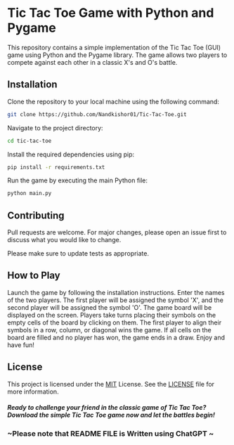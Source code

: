 #  Tic Tac Toe Game with Python and Pygame

This repository contains a simple implementation of the Tic Tac Toe (GUI) game using Python and the Pygame library. The game allows two players to compete against each other in a classic X's and O's battle.

## Installation
Clone the repository to your local machine using the following command:

```bash
git clone https://github.com/Nandkishor01/Tic-Tac-Toe.git
```
Navigate to the project directory:
```bash
cd tic-tac-toe
```
Install the required dependencies using pip:
```bash
pip install -r requirements.txt
```
Run the game by executing the main Python file:
```bash
python main.py
```

## Contributing

Pull requests are welcome. For major changes, please open an issue first
to discuss what you would like to change.

Please make sure to update tests as appropriate.


## How to Play
Launch the game by following the installation instructions.
Enter the names of the two players.
The first player will be assigned the symbol 'X', and the second player will be assigned the symbol 'O'.
The game board will be displayed on the screen.
Players take turns placing their symbols on the empty cells of the board by clicking on them.
The first player to align their symbols in a row, column, or diagonal wins the game.
If all cells on the board are filled and no player has won, the game ends in a draw.
Enjoy and have fun!

## License

This project is licensed under the [MIT](https://choosealicense.com/licenses/mit/) License. See the [LICENSE](https://choosealicense.com/licenses/mit/) file for more information.


##### Ready to challenge your friend in the classic game of Tic Tac Toe? Download the simple Tic Tac Toe game now and let the battles begin!




### ~Please note that README FILE is  Written using ChatGPT ~
